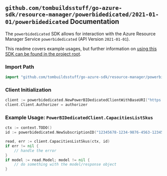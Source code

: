 
## `github.com/tombuildsstuff/go-azure-sdk/resource-manager/powerbidedicated/2021-01-01/powerbidedicated` Documentation

The `powerbidedicated` SDK allows for interaction with the Azure Resource Manager Service `powerbidedicated` (API Version `2021-01-01`).

This readme covers example usages, but further information on [using this SDK can be found in the project root](https://github.com/tombuildsstuff/go-azure-sdk/tree/main/docs).

### Import Path

```go
import "github.com/tombuildsstuff/go-azure-sdk/resource-manager/powerbidedicated/2021-01-01/powerbidedicated"
```


### Client Initialization

```go
client := powerbidedicated.NewPowerBIDedicatedClientWithBaseURI("https://management.azure.com")
client.Client.Authorizer = authorizer
```


### Example Usage: `PowerBIDedicatedClient.CapacitiesListSkus`

```go
ctx := context.TODO()
id := powerbidedicated.NewSubscriptionID("12345678-1234-9876-4563-123456789012")

read, err := client.CapacitiesListSkus(ctx, id)
if err != nil {
	// handle the error
}
if model := read.Model; model != nil {
	// do something with the model/response object
}
```
